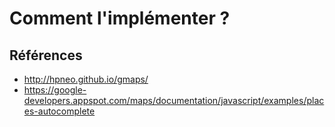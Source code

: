 # Comment l'implémenter ?

## Références

- http://hpneo.github.io/gmaps/
- https://google-developers.appspot.com/maps/documentation/javascript/examples/places-autocomplete